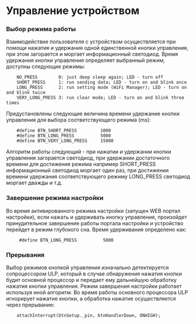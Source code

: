 # Управление устройством

### Выбор режима работы
Взаимодействие пользователя с устройством осуществляется при помощи нажатия и удержания одной единственной кнопки управления, при этом загорается и моргает информационный светодиод.
Время удержания кнопки управления определяет выбранный режим, доступны следующие режимы:

```
    NO_PRESS        0: just deep sleep again; LED - turn off
    SHORT_PRESS     1: run sending data; LED - turn on and blink once
    LONG_PRESS      2: run setting mode (WiFi Manager); LED - turn on and blink twice
    VERY_LONG_PRESS 3: run clear mode; LED - turn on and blink three times
```
Предустановлены следующие величина времени удержание кнопки управления для выбора соответствующего режима (ms):

```
    #define BTN_SHORT_PRESS         1000
    #define BTN_LONG_PRESS          5000
    #define BTN_VERY_LONG_PRESS     15000
```

Алгоритм работы следующий - при нажатии и удержании кнопки управления загорается светодиод, при удержании достаточного времени для достижения режима например SHORT_PRESS информационный светодиод моргает один раз, при достижении времени удержания соответствующего режиму LONG_PRESS светодиод моргает дважды и т.д.

### Завершение режима настройки
Во время активированного режима настройки (запущен WEB портал настройки), если нажать и удерживать кнопку управления, произойдет принудительное завершение работы портала настройки и устройство перейдет в режим глубокого сна.
Время удерживания определено как:
```
     #define BTN_LONG_PRESS          5000
```

### Прерывания
Выбор режимов кнопкой управления изначально детектируется сопроцессором ULP, который в случае обнаружения нажатия кнопки будит основной процессор и передает ему дальнейшую обработку нажатия кнопки управления.
Режим завершения настройки работает используя иной алгоритм. Во время работы основного процессора ULP игнорирует нажатие кнопки, а обработка нажатие осуществляется через прерывание:
```
    attachInterrupt(btnSetup._pin, btnHandlerDown, ONHIGH); 
```